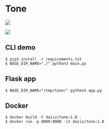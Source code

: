 # Tone

![](https://gyazo.com/64abf83ee241d258cf305a32913d8710/raw)

![](https://gyazo.com/6cd408b0031ae0e14b225450cf135515/raw)

## CLI demo
```
$ pip3 install -r requirements.txt
$ BASE_DIR_NAME="./" python3 main.py
```

## Flask app
```
$ BASE_DIR_NAME="/tmp/tone/" python3 app.py
```

## Docker
```
$ docker build -t daiiz/tone:1.0 .
$ docker run -p 8080:8080 -it daiiz/tone:1.0
```
